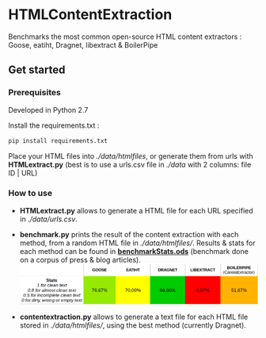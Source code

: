 # HTMLContentExtraction

Benchmarks the most common open-source HTML content extractors : Goose, eatiht, Dragnet, libextract & BoilerPipe

## Get started

### Prerequisites

Developed in Python 2.7

Install the requirements.txt :

```bash
pip install requirements.txt
```
Place your HTML files into *./data/htmlfiles*, or generate them from urls with **HTMLextract.py** (best is to use a urls.csv file in *./data* with 2 columns: file ID | URL)

### How to use

- **HTMLextract.py** allows to generate a HTML file for each URL specified in *./data/urls.csv*.

- **benchmark.py** prints the result of the content extraction with each method, from a random HTML file in *./data/htmlfiles/*.
Results & stats for each method can be found in **[benchmarkStats.ods](./benchmarkStats.ods)** (benchmark done on a corpus of press & blog articles).
![](./stats.png)

- **contentextraction.py** allows to generate a text file for each HTML file stored in *./data/htmlfiles/*, using the best method (currently Dragnet).



